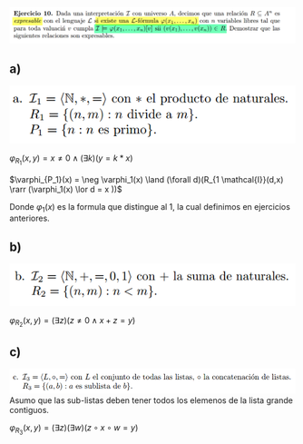 ![alt text](image.png)


## a)
![alt text](image-1.png)  

$\varphi_{R_1}(x,y) = x \neq 0 \land (\exists k)(y = k * x)$

$\varphi_{P_1}(x) = \neg \varphi_1(x) \land (\forall d)(R_{1 \mathcal{I}}(d,x) \rarr (\varphi_1(x) \lor d = x ))$

Donde $\varphi_1(x)$ es la formula que distingue al 1, la cual definimos en ejercicios anteriores.



## b)

![alt text](image-2.png)

$\varphi_{R_2}(x,y) = (\exists z)(z \neq 0 \land  x + z = y)$


## c)
![alt text](image-4.png)
Asumo que las sub-listas deben tener todos los elemenos de la lista grande contiguos.

$\varphi_{R_3}(x,y) = (\exists z)(\exists w)(z \circ x \circ w = y)$


